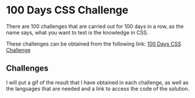 # 100 Days CSS Challenge

There are 100 challenges that are carried out for 100 days in a row, as the name says, what you want to test is the knowledge in CSS.

These challenges can be obtained from the following link:
[100 Days CSS Challenge](https://100dayscss.com/)

## Challenges

I will put a gif of the result that I have obtained in each challenge, as well as the languages that are needed and a link to access the code of the solution.
